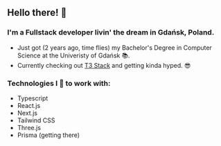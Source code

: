 ## Hello there! 🤠

<!--
**Pierniki/Pierniki** is a ✨ _special_ ✨ repository because its `README.md` (this file) appears on your GitHub profile.

Here are some ideas to get you started:

- 🔭 I’m currently working on ...
- 🌱 I’m currently learning ...
- 👯 I’m looking to collaborate on ...
- 🤔 I’m looking for help with ...
- 💬 Ask me about ...
- 📫 How to reach me: ...
- 😄 Pronouns: ...
- ⚡ Fun fact: ...
-->

### I'm a Fullstack developer livin' the dream in Gdańsk, Poland.

- Just got (2 years ago, time flies) my Bachelor's Degree in Computer Science at the Univeristy of Gdańsk 📚.
- Currently checking out [T3 Stack](https://create.t3.gg/) and getting kinda hyped. 😎

### Technologies I 💖 to work with: 

- Typescript
- React.js
- Next.js
- Tailwind CSS
- Three.js
- Prisma (getting there)
